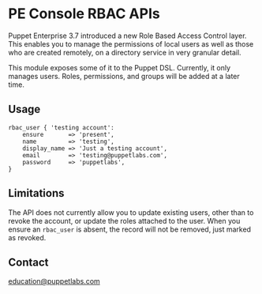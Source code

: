 # PE Console RBAC APIs

Puppet Enterprise 3.7 introduced a new Role Based Access Control layer. This
enables you to manage the permissions of local users as well as those who are
created remotely, on a directory service in very granular detail.

This module exposes some of it to the Puppet DSL. Currently, it only manages
users. Roles, permissions, and groups will be added at a later time.

## Usage

``` Puppet
rbac_user { 'testing account':
    ensure       => 'present',
    name         => 'testing',
    display_name => 'Just a testing account',
    email        => 'testing@puppetlabs.com',
    password     => 'puppetlabs',
}
```

## Limitations

The API does not currently allow you to update existing users, other than to
revoke the account, or update the roles attached to the user. When you ensure an
`rbac_user` is absent, the record will not be removed, just marked as revoked.

Contact
-------

education@puppetlabs.com
